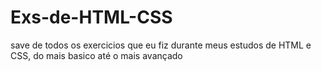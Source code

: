 # Exs-de-HTML-CSS
save de todos os exercicios que eu fiz durante meus estudos de HTML e CSS, do mais basico até o mais avançado

